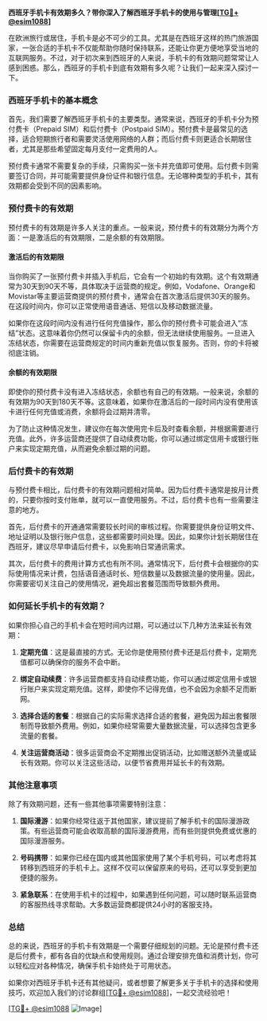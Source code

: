**西班牙手机卡有效期多久？带你深入了解西班牙手机卡的使用与管理[[TG💪+ @esim1088](https://t.me/s/esim1088)]**

在欧洲旅行或居住，手机卡是必不可少的工具。尤其是在西班牙这样的热门旅游国家，一张合适的手机卡不仅能帮助你随时保持联系，还能让你更方便地享受当地的互联网服务。不过，对于初次来到西班牙的人来说，手机卡的有效期问题常常让人感到困惑。那么，西班牙的手机卡到底有效期有多久呢？让我们一起来深入探讨一下。

### 西班牙手机卡的基本概念

首先，我们需要了解西班牙手机卡的主要类型。通常来说，西班牙的手机卡分为预付费卡（Prepaid SIM）和后付费卡（Postpaid SIM）。预付费卡是最常见的选择，适合短期旅行者和需要灵活使用网络的人群；而后付费卡则更适合长期居住者，尤其是那些希望固定每月支付一定费用的人。

预付费卡通常不需要复杂的手续，只需购买一张卡并充值即可使用。后付费卡则需要签订合同，并可能需要提供身份证件和银行信息。无论哪种类型的手机卡，其有效期都会受到不同的因素影响。

### 预付费卡的有效期

预付费卡的有效期是许多人关注的重点。一般来说，预付费卡的有效期分为两个方面：一是激活后的有效期限，二是余额的有效期限。

#### 激活后的有效期限

当你购买了一张预付费卡并插入手机后，它会有一个初始的有效期。这个有效期通常为30天到90天不等，具体取决于运营商的规定。例如，Vodafone、Orange和Movistar等主要运营商提供的预付费卡，通常会在首次激活后提供30天的服务。在这段时间内，你可以正常使用语音通话、短信以及移动数据流量。

如果你在这段时间内没有进行任何充值操作，那么你的预付费卡可能会进入“冻结”状态。这意味着你仍然可以保留卡内的余额，但无法继续使用服务。一旦进入冻结状态，你需要在运营商规定的时间内重新充值以恢复服务。否则，你的卡将被彻底注销。

#### 余额的有效期限

即使你的预付费卡没有进入冻结状态，余额也有自己的有效期。一般来说，余额的有效期为90天到180天不等。这意味着，如果你在激活后的一段时间内没有使用该卡进行任何充值或消费，余额将会过期并清零。

为了防止这种情况发生，建议你在每次使用完卡后及时查看余额，并根据需要进行充值。此外，许多运营商还提供了自动续费功能，你可以通过绑定信用卡或银行账户来实现定期充值，从而避免余额过期的问题。

### 后付费卡的有效期

与预付费卡相比，后付费卡的有效期问题相对简单。因为后付费卡通常是按月计费的，只要你按时支付账单，就可以一直使用服务。不过，后付费卡也有一些需要注意的地方。

首先，后付费卡的开通通常需要较长时间的审核过程。你需要提供身份证明文件、地址证明以及银行账户信息，这些都需要时间处理。因此，如果你计划长期居住在西班牙，建议尽早申请后付费卡，以免影响日常通讯需求。

其次，后付费卡的费用计算方式也有所不同。通常情况下，后付费卡会根据你的实际使用情况来计费，包括语音通话时长、短信数量以及数据流量的使用量。因此，你需要密切关注自己的使用情况，避免超出套餐范围而导致额外费用。

### 如何延长手机卡的有效期？

如果你担心自己的手机卡会在短时间内过期，可以通过以下几种方法来延长有效期：

1. **定期充值**：这是最直接的方式。无论你是使用预付费卡还是后付费卡，定期充值都可以确保你的服务不会中断。
   
2. **绑定自动续费**：许多运营商都支持自动续费功能，你可以通过绑定信用卡或银行账户来实现定期充值。这样，即使你不记得充值，也不会因为余额不足而断网。

3. **选择合适的套餐**：根据自己的实际需求选择合适的套餐，避免因为超出套餐限制而导致额外费用。例如，如果你经常需要大量数据流量，可以选择包含更多流量的套餐。

4. **关注运营商活动**：很多运营商会不定期推出促销活动，比如赠送额外流量或延长有效期。你可以关注这些活动，以便节省费用并延长卡的有效期。

### 其他注意事项

除了有效期问题，还有一些其他事项需要特别注意：

1. **国际漫游**：如果你经常往返于其他国家，建议提前了解手机卡的国际漫游政策。有些运营商可能会收取高额的国际漫游费用，而有些则提供免费或优惠的国际漫游服务。

2. **号码携带**：如果你已经在国内或其他国家使用了某个手机号码，可以考虑将其转移到西班牙的手机卡上。这样不仅可以保留原来的号码，还可以享受到更加便捷的服务。

3. **紧急联系**：在使用手机卡的过程中，如果遇到任何问题，可以随时联系运营商的客服热线寻求帮助。大多数运营商都提供24小时的客服支持。

### 总结

总的来说，西班牙的手机卡有效期是一个需要仔细规划的问题。无论是预付费卡还是后付费卡，都有各自的优缺点和使用规则。通过合理安排充值和消费计划，你可以轻松应对各种情况，确保手机卡始终处于可用状态。

如果你对西班牙手机卡还有其他疑问，或者想要了解更多关于手机卡的选择和使用技巧，欢迎加入我们的讨论群组[[TG💪+ @esim1088](https://t.me/s/esim1088)]，一起交流经验吧！

[[TG💪+ @esim1088](https://t.me/s/esim1088) ![Image](https://i.postimg.cc/4NQfJmqS/Snipaste-2025-05-13-00-14-12.png)]